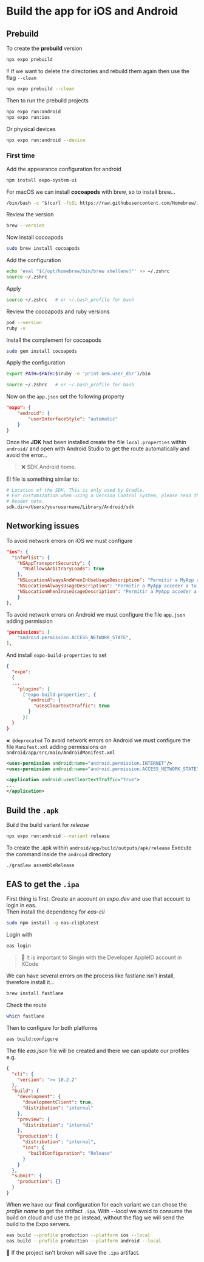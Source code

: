 # Build the app for iOS and Android

## Prebuild
To create the **prebuild** version
```bash
npx expo prebuild
```
‼️ If we want to delete the directories and rebuild them again then use the flag `--clean`
```bash
npx expo prebuild --clean
```

Then to run the prebuild projects
```bash
npx expo run:android
npx expo run:ios
```

Or physical devices
```bash
npx expo run:android --device
```

### First time
Add the appearance configuration for android

```bash
npm install expo-system-ui
```

For macOS we can install **cocoapods** with brew, so to install brew...
```bash
/bin/bash -c "$(curl -fsSL https://raw.githubusercontent.com/Homebrew/install/HEAD/install.sh)"
```

Review the version

```bash
brew --version
```

Now install cocoapods
```bash
sudo brew install cocoapods
```

Add the configuration

```bash
echo 'eval "$(/opt/homebrew/bin/brew shellenv)"' >> ~/.zshrc
source ~/.zshrc
```

Apply

```bash
source ~/.zshrc   # or ~/.bash_profile for bash
```

Review the cocoapods and ruby versions

```bash
pod --version
ruby -v
```

Install the complement for cocoapods

```bash
sudo gem install cocoapods
```

Apply the configuration
```bash
export PATH=$PATH:$(ruby -e 'print Gem.user_dir')/bin
```

```bash
source ~/.zshrc   # or ~/.bash_profile for bash
```

Now on the `app.json` set the following property

```json
"expo": {
	"android": {
		"userInterfaceStyle": "automatic"
	}
}
```

Once the **JDK** had been installed create the file `local.properties` within `android/` and open with Android Studio to get the route automatically and avoid the error...

> ❌ SDK Android home.  

El file is something similar to:

```bash
# Location of the SDK. This is only used by Gradle.
# For customization when using a Version Control System, please read the
# header note.
sdk.dir=/Users/yourusername/Library/Android/sdk
```
## Networking issues
To avoid network errors on iOS we must configure
```json
"ios": {
  "infoPlist": {
	"NSAppTransportSecurity": {
	  "NSAllowsArbitraryLoads": true
	},
	"NSLocationAlwaysAndWhenInUseUsageDescription": "Permitir a MyApp acceder a tu ubicación en todo momento y cuando estés en uso",
	"NSLocationAlwaysUsageDescription": "Permitir a MyApp acceder a tu ubicación en todo momento",
	"NSLocationWhenInUseUsageDescription": "Permitir a MyApp acceder a tu ubicación mientras estás usando la aplicación"
	}
},
```

To avoid network errors on Android we must configure the file `app.json` adding permission
```json
"permissions": [
	"android.permission.ACCESS_NETWORK_STATE",
],
```
And install `expo-build-properties` to set
```json
{
  "expo":
  {
  ...
    "plugins": [
      ["expo-build-properties", {
        "android": {
          "usesCleartextTraffic": true
        }
      }]
  }
}
```


`❌ @deprecated` To avoid network errors on Android we must configure the file `Manifest.xml` adding permissions on `android/app/src/main/AndroidManifest.xml`

```xml
<uses-permission android:name="android.permission.INTERNET"/>
<uses-permission android:name="android.permission.ACCESS_NETWORK_STATE" />

<application android:usesCleartextTraffic="true">
...
</application>
```

## Build the `.apk`

Build the build variant for *release*

```bash
npx expo run:android --variant release
```

To create the .apk within `android/app/build/outputs/apk/release` Execute the command inside the `android` directory
```bash
./gradlew assembleRelease
```

## EAS to get the `.ipa`

First thing is first. Create an account on _expo.dev_ and use that account to login in eas.  
Then install the dependency for _eas-cli_
```bash
sudo npm install -g eas-cli@latest    
```
Login with
```bash
eas login
```
> 💸 It is important to Singin with the Developer AppleID account in XCode

We can have several errors on the process like fastlane isn´t install, therefore install it...
```bash
brew install fastlane
```
Check the route
```bash
which fastlane 
```
Then to configure for both platforms
```bash
eas build:configure 
```
The file _eas.json_ file will be created and there we can update our profiles  
e.g.
```json
{
  "cli": {
    "version": ">= 10.2.2"
  },
  "build": {
    "development": {
      "developmentClient": true,
      "distribution": "internal"
    },
    "preview": {
      "distribution": "internal"
    },
    "production": {
      "distribution": "internal",
      "ios": {
        "buildConfiguration": "Release"
      }
    }
  },
  "submit": {
    "production": {}
  }
}
```

When we have our final configuration for each variant we can chose the _profile name_ to get the artifact `.ipa`. With _--local_ we avoid to consume the build on cloud and use the pc instead, without the flag we will send the build to the Expo servers.
```bash
eas build --profile production --platform ios --local
eas build --profile production --platform android --local
```

🚀 If the project isn't broken will save the `.ipa` artifact.

